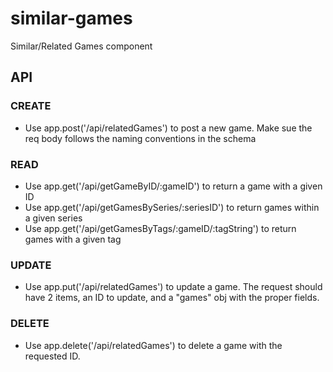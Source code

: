 # similar-games
Similar/Related Games component
## API 
### CREATE
* Use app.post('/api/relatedGames') to post a new game. Make sue the req body follows the naming conventions in the schema
### READ
* Use app.get('/api/getGameByID/:gameID') to return a game with a given ID
* Use app.get('/api/getGamesBySeries/:seriesID') to return games within a given series
* Use app.get('/api/getGamesByTags/:gameID/:tagString') to return games with a given tag
### UPDATE
* Use app.put('/api/relatedGames') to update a game. The request should have 2 items, an ID to update, and a "games" obj with the proper fields.
### DELETE
* Use app.delete('/api/relatedGames') to delete a game with the requested ID.
